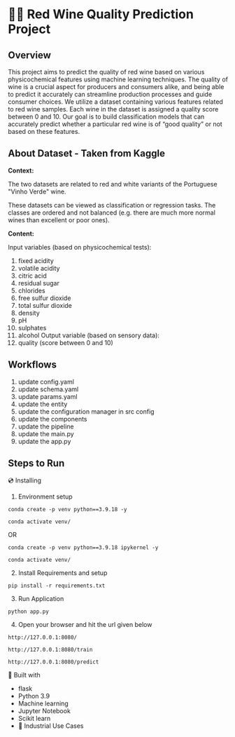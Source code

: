 # 🍷🍇 Red Wine Quality Prediction Project

## Overview
This project aims to predict the quality of red wine based on various physicochemical features using machine learning techniques. The quality of wine is a crucial aspect for producers and consumers alike, and being able to predict it accurately can streamline production processes and guide consumer choices.
We utilize a dataset containing various features related to red wine samples. Each wine in the dataset is assigned a quality score between 0 and 10. Our goal is to build classification models that can accurately predict whether a particular red wine is of “good quality” or not based on these features.


## About Dataset - Taken from Kaggle
**Context:**

The two datasets are related to red and white variants of the Portuguese "Vinho Verde" wine.

These datasets can be viewed as classification or regression tasks. The classes are ordered and not balanced (e.g. there are much more normal wines than excellent or poor ones).


**Content:**

Input variables (based on physicochemical tests):
1. fixed acidity
2. volatile acidity
3. citric acid
4. residual sugar
5. chlorides
6. free sulfur dioxide
7. total sulfur dioxide
8. density
9. pH
10. sulphates
11. alcohol
Output variable (based on sensory data):
12. quality (score between 0 and 10)


## Workflows

1. update config.yaml
2. update schema.yaml
3. update params.yaml
4. update the entity 
5. update the configuration manager in src config
6. update the components
7. update the pipeline
8. update the main.py
9. update the app.py


## Steps to Run
💿 Installing
1. Environment setup
```
conda create -p venv python==3.9.18 -y
```
```
conda activate venv/
````
OR
```
conda create -p venv python==3.9.18 ipykernel -y
```
```
conda activate venv/
````
2. Install Requirements and setup
```
pip install -r requirements.txt
```
3. Run Application
```
python app.py
```
4. Open your browser and hit the url given below
```
http://127.0.0.1:8080/
```
```
http://127.0.0.1:8080/train
```
```
http://127.0.0.1:8080/predict
```



🔧 Built with
- flask
- Python 3.9
- Machine learning
- Jupyter Notebook
- Scikit learn
- 🏦 Industrial Use Cases

